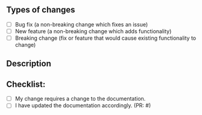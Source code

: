 <!--- Provide a general summary of your changes in the title above -->

## Types of changes

<!--- What types of changes does your code introduce? Put an `x` in all the boxes that apply: -->

- [ ] Bug fix (a non-breaking change which fixes an issue)
- [ ] New feature (a non-breaking change which adds functionality)
- [ ] Breaking change (fix or feature that would cause existing functionality to change)

## Description

<!--- Describe your changes in detail -->
<!--- Why is this change required? What problem does it solve? -->
<!--- If it resolves an open issue, please link to the issue here. For example "Resolves: #137" -->

## Checklist:

<!--- Put an `x` in all the boxes that apply. -->
<!--- If your change requires a documentation PR, please link it appropriately -->
<!--- If you're unsure about any of these, don't hesitate to ask. We're here to help! -->

- [ ] My change requires a change to the documentation.
- [ ] I have updated the documentation accordingly. (PR: #)

<!--- A cute animal picture is welcome to close your PR! -->
